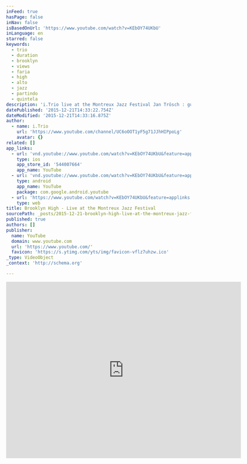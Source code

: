 ```yaml
---
inFeed: true
hasPage: false
inNav: false
isBasedOnUrl: 'https://www.youtube.com/watch?v=KEbOY74UKbU'
inLanguage: en
starred: false
keywords:
  - trio
  - duration
  - brooklyn
  - views
  - faria
  - high
  - alto
  - jazz
  - partindo
  - quintela
description: 'i.Trio live at the Montreux Jazz Festival Jan Trösch : guitar Pierre Sottas : bass Urs Wittwer : drums'
datePublished: '2015-12-21T14:33:22.754Z'
dateModified: '2015-12-21T14:33:16.875Z'
author:
  - name: i.Trio
    url: 'https://www.youtube.com/channel/UC6oOOT1yF5g71JJhHIPpoLg'
    avatar: {}
related: []
app_links:
  - url: 'vnd.youtube://www.youtube.com/watch?v=KEbOY74UKbU&feature=applinks'
    type: ios
    app_store_id: '544007664'
    app_name: YouTube
  - url: 'vnd.youtube://www.youtube.com/watch?v=KEbOY74UKbU&feature=applinks'
    type: android
    app_name: YouTube
    package: com.google.android.youtube
  - url: 'https://www.youtube.com/watch?v=KEbOY74UKbU&feature=applinks'
    type: web
title: Brooklyn High - Live at the Montreux Jazz Festival
sourcePath: _posts/2015-12-21-brooklyn-high-live-at-the-montreux-jazz-festival.md
published: true
authors: []
publisher:
  name: YouTube
  domain: www.youtube.com
  url: 'https://www.youtube.com/'
  favicon: 'https://s.ytimg.com/yts/img/favicon-vflz7uhzw.ico'
_type: VideoObject
_context: 'http://schema.org'

---
```

<iframe src="https://cdn.embedly.com/widgets/media.html?src=https%3A%2F%2Fwww.youtube.com%2Fembed%2FKEbOY74UKbU%3Ffeature%3Doembed&amp;url=https%3A%2F%2Fwww.youtube.com%2Fwatch%3Fv%3DKEbOY74UKbU&amp;image=https%3A%2F%2Fi.ytimg.com%2Fvi%2FKEbOY74UKbU%2Fhqdefault.jpg&amp;key=b7d04c9b404c499eba89ee7072e1c4f7&amp;type=text%2Fhtml&amp;schema=youtube" width="640" height="480" scrolling="no" frameborder="0" allowfullscreen="allowfullscreen" style=""></iframe>
